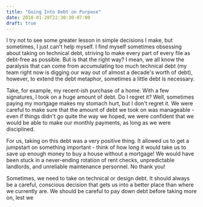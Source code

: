 ```yaml
---
title: "Going Into Debt on Purpose"
date: 2018-01-28T22:30:30-07:00
draft: true
---
```



I try not to see some greater lesson in simple decisions I make, but sometimes, I just can't help myself. I find myself
sometimes obsessing about taking on technical debt, striving to make every part of every file as debt-free as possible.
But is that the right way? I mean, we all know the paralysis that can come from accumulating too much technical debt
(my team right now is digging our way out of almost a decade's worth of debt), however, to extend the debt metaphor,
sometimes a little debt is necessary.

Take, for example, my recent-ish purchase of a home. With a few signatures, I took on a huge amount of debt. Do I regret
it? Well, sometimes paying my mortgage makes my stomach hurt, but I don't regret it. We were careful to make sure that
the amount of debt we took on was manageable - even if things didn't go quite the way we hoped, we were confident that
we would be able to make our monthly payments, as long as we were disciplined.

For us, taking on this debt was a very positive thing. It allowed us to get a jumpstart on something important - think of
how long it would take us to save up enough money to buy a house without a mortgage! We would have been stuck in a never-ending
rotation of rent checks, unpredictable landlords, and unreliable maintenance personnel. No thank you!

Sometimes, we need to take on technical or design debt. It should always be a careful, conscious decision that gets us into
a better place than where we currently are. We should be careful to pay down debt before taking more on, lest we 

